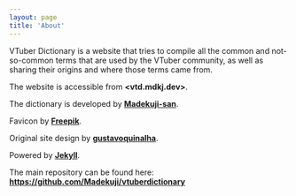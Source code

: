 ```yaml
---
layout: page
title: 'About'
---
```

VTuber Dictionary is a website that tries to compile all the common and not-so-common terms that are used by the VTuber community, as well as sharing their origins and where those terms came from.

The website is accessible from **<vtd.mdkj.dev>**.

The dictionary is developed by **[Madekuji-san](https://mdkj.dev/)**.

Favicon by **[Freepik](https://www.flaticon.com/free-icon/book_4052268)**.

Original site design by **[gustavoquinalha](https://github.com/gustavoquinalha/jekyll-help-center-theme)**.

Powered by **[Jekyll](https://jekyllrb.com/)**.

The main repository can be found here: **<https://github.com/Madekuji/vtuberdictionary>**